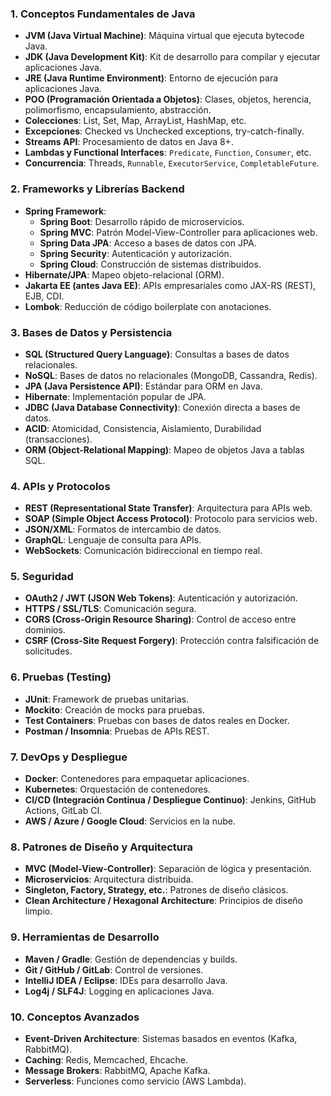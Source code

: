 
### **1. Conceptos Fundamentales de Java**  
- **JVM (Java Virtual Machine)**: Máquina virtual que ejecuta bytecode Java.  
- **JDK (Java Development Kit)**: Kit de desarrollo para compilar y ejecutar aplicaciones Java.  
- **JRE (Java Runtime Environment)**: Entorno de ejecución para aplicaciones Java.  
- **POO (Programación Orientada a Objetos)**: Clases, objetos, herencia, polimorfismo, encapsulamiento, abstracción.  
- **Colecciones**: List, Set, Map, ArrayList, HashMap, etc.  
- **Excepciones**: Checked vs Unchecked exceptions, try-catch-finally.  
- **Streams API**: Procesamiento de datos en Java 8+.  
- **Lambdas y Functional Interfaces**: `Predicate`, `Function`, `Consumer`, etc.  
- **Concurrencia**: Threads, `Runnable`, `ExecutorService`, `CompletableFuture`.  

### **2. Frameworks y Librerías Backend**  
- **Spring Framework**:  
  - **Spring Boot**: Desarrollo rápido de microservicios.  
  - **Spring MVC**: Patrón Model-View-Controller para aplicaciones web.  
  - **Spring Data JPA**: Acceso a bases de datos con JPA.  
  - **Spring Security**: Autenticación y autorización.  
  - **Spring Cloud**: Construcción de sistemas distribuidos.  
- **Hibernate/JPA**: Mapeo objeto-relacional (ORM).  
- **Jakarta EE (antes Java EE)**: APIs empresariales como JAX-RS (REST), EJB, CDI.  
- **Lombok**: Reducción de código boilerplate con anotaciones.  

### **3. Bases de Datos y Persistencia**  
- **SQL (Structured Query Language)**: Consultas a bases de datos relacionales.  
- **NoSQL**: Bases de datos no relacionales (MongoDB, Cassandra, Redis).  
- **JPA (Java Persistence API)**: Estándar para ORM en Java.  
- **Hibernate**: Implementación popular de JPA.  
- **JDBC (Java Database Connectivity)**: Conexión directa a bases de datos.  
- **ACID**: Atomicidad, Consistencia, Aislamiento, Durabilidad (transacciones).  
- **ORM (Object-Relational Mapping)**: Mapeo de objetos Java a tablas SQL.  

### **4. APIs y Protocolos**  
- **REST (Representational State Transfer)**: Arquitectura para APIs web.  
- **SOAP (Simple Object Access Protocol)**: Protocolo para servicios web.  
- **JSON/XML**: Formatos de intercambio de datos.  
- **GraphQL**: Lenguaje de consulta para APIs.  
- **WebSockets**: Comunicación bidireccional en tiempo real.  

### **5. Seguridad**  
- **OAuth2 / JWT (JSON Web Tokens)**: Autenticación y autorización.  
- **HTTPS / SSL/TLS**: Comunicación segura.  
- **CORS (Cross-Origin Resource Sharing)**: Control de acceso entre dominios.  
- **CSRF (Cross-Site Request Forgery)**: Protección contra falsificación de solicitudes.  

### **6. Pruebas (Testing)**  
- **JUnit**: Framework de pruebas unitarias.  
- **Mockito**: Creación de mocks para pruebas.  
- **Test Containers**: Pruebas con bases de datos reales en Docker.  
- **Postman / Insomnia**: Pruebas de APIs REST.  

### **7. DevOps y Despliegue**  
- **Docker**: Contenedores para empaquetar aplicaciones.  
- **Kubernetes**: Orquestación de contenedores.  
- **CI/CD (Integración Continua / Despliegue Continuo)**: Jenkins, GitHub Actions, GitLab CI.  
- **AWS / Azure / Google Cloud**: Servicios en la nube.  

### **8. Patrones de Diseño y Arquitectura**  
- **MVC (Model-View-Controller)**: Separación de lógica y presentación.  
- **Microservicios**: Arquitectura distribuida.  
- **Singleton, Factory, Strategy, etc.**: Patrones de diseño clásicos.  
- **Clean Architecture / Hexagonal Architecture**: Principios de diseño limpio.  

### **9. Herramientas de Desarrollo**  
- **Maven / Gradle**: Gestión de dependencias y builds.  
- **Git / GitHub / GitLab**: Control de versiones.  
- **IntelliJ IDEA / Eclipse**: IDEs para desarrollo Java.  
- **Log4j / SLF4J**: Logging en aplicaciones Java.  

### **10. Conceptos Avanzados**  
- **Event-Driven Architecture**: Sistemas basados en eventos (Kafka, RabbitMQ).  
- **Caching**: Redis, Memcached, Ehcache.  
- **Message Brokers**: RabbitMQ, Apache Kafka.  
- **Serverless**: Funciones como servicio (AWS Lambda).  

